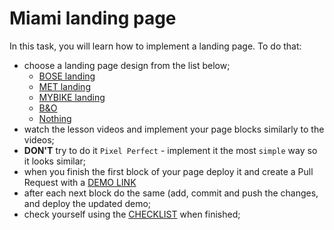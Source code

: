 # Miami landing page

In this task, you will learn how to implement a landing page. To do that:

- choose a landing page design from the list below;
  - [BOSE landing](https://www.figma.com/file/DtkQmQ797hk0nI4KfMi2Uq/BOSE-New-Version?type=design&node-id=6703-88&t=L7eKz5YKLN0m5WxR-0)
  - [MET landing](https://www.figma.com/file/lSR1m42L9YwzQwzzxKwHpw/THE-MET)
  - [MYBIKE landing](https://www.figma.com/file/NZQAIydtHo5QkINyGLHNcq/BIKE-New-Version?node-id=0%3A1)
  - [B&O](https://www.figma.com/file/DtkQmQ797hk0nI4KfMi2Uq/BOSE-New-Version?type=design&node-id=6817-212&t=ZTV6Gl8NzaWkJ4FK-0)
  - [Nothing](https://www.figma.com/file/DtkQmQ797hk0nI4KfMi2Uq/BOSE-New-Version?type=design&node-id=6802-139&t=L7eKz5YKLN0m5WxR-0)
- watch the lesson videos and implement your page blocks similarly to the videos;
- **DON'T** try to do it `Pixel Perfect` - implement it the most `simple` way so it looks similar;
- when you finish the first block of your page deploy it and create a Pull Request with a [DEMO LINK](https://pindel-kateryna.github.io/layout_miami/)
- after each next block do the same (add, commit and push the changes, and deploy the updated demo;
- check yourself using the [CHECKLIST](https://github.com/mate-academy/layout_miami/blob/master/checklist.md) when finished;
